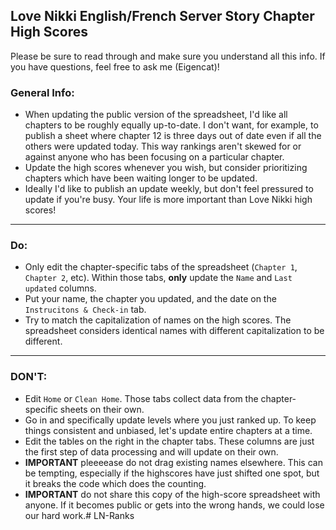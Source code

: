 ## Love Nikki English/French Server Story Chapter High Scores

Please be sure to read through and make sure you understand all this info. If you have questions, feel free to ask me (Eigencat)!

### General Info:
* When updating the public version of the spreadsheet, I'd like all chapters to be roughly equally up-to-date. I don't want, for example, to publish a sheet where chapter 12 is three days out of date even if all the others were updated today. This way rankings aren't skewed for or against anyone who has been focusing on a particular chapter.
* Update the high scores whenever you wish, but consider prioritizing chapters which have been waiting longer to be updated.
* Ideally I'd like to publish an update weekly, but don't feel pressured to update if you're busy. Your life is more important than Love Nikki high scores!

---

### Do:
* Only edit the chapter-specific tabs of the spreadsheet (`Chapter 1`, `Chapter 2`, etc). Within those tabs, **only** update the `Name` and `Last updated` columns.
* Put your name, the chapter you updated, and the date on the `Instrucitons & Check-in` tab.
* Try to match the capitalization of names on the high scores. The spreadsheet considers identical names with different capitalization to be different.

---

### DON'T:
* Edit `Home` or `Clean Home`. Those tabs collect data from the chapter-specific sheets on their own.
* Go in and specifically update levels where you just ranked up. To keep things consistent and unbiased, let's update entire chapters at a time.
* Edit the tables on the right in the chapter tabs. These columns are just the first step of data processing and will update on their own.
* **IMPORTANT** pleeeease do not drag existing names elsewhere. This can be tempting, especially if the highscores have just shifted one spot, but it breaks the code which does the counting.
* **IMPORTANT** do not share this copy of the high-score spreadsheet with anyone. If it becomes public or gets into the wrong hands, we could lose our hard work.# LN-Ranks

